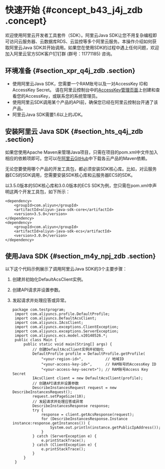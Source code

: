 # 快速开始 {#concept_b43_j4j_zdb .concept}

欢迎使用阿里云开发者工具套件（SDK）。阿里云Java SDK让您不用复杂编程即可访问云服务器、云数据库RDS、云监控等多个阿里云服务。本操作介绍如何获取阿里云Java SDK并开始调用。如果您在使用SDK的过程中遇上任何问题，欢迎加入阿里云官方SDK客户钉钉群 \(群号：11771185\) 咨询。

## 环境准备 {#section_xpr_q4j_zdb .section}

-   使用阿里云Java SDK，您需要一个RAM账号以及一对AccessKey ID和AccessKey Secret。 请在阿里云控制台中的[AccessKey管理页面](https://usercenter.console.aliyun.com/?spm=5176.doc52740.2.3.QKZk8w#/manage/ak)上创建和查看您的AccessKey，或联系您的系统管理员。
-   使用阿里云SDK调用某个产品的API前，确保您已经在阿里云控制台开通了该产品。
-   阿里云Java SDK需要1.6以上的JDK。

## 安装阿里云 Java SDK {#section_hts_q4j_zdb .section}

如果您使用Apache Maven来管理Java项目，只需在项目的pom.xml中文件加入相应的依赖项即可。您可以在[阿里云GitHub](https://github.com/aliyun/aliyun-openapi-java-sdk)中下载各云产品的Maven依赖。

无论您要使用哪个产品的开发工具包，都必须安装SDK核心库。比如，对云服务器ECS的SDK调用，您需要安装SDK核心库和云服务器ECS的SDK。

以3.5.0版本的SDK核心库和3.0.0版本的ECS SDK为例，您只需在pom.xml中声明这两个开发工具包，如下所示：

```
<dependency>
    <groupId>com.aliyun</groupId>
    <artifactId>aliyun-java-sdk-core</artifactId>
    <version>3.5.0</version>
</dependency>
<dependency>
    <groupId>com.aliyun</groupId>
    <artifactId>aliyun-java-sdk-ecs</artifactId>
    <version>3.0.0</version>
</dependency>
```

## 使用Java SDK {#section_m4y_npj_zdb .section}

以下这个代码示例展示了调用阿里云Java SDK的3个主要步骤：

1.  创建并初始化DefaultAcsClient实例。
2.  创建API请求并设置参数。
3.  发起请求并处理应答或异常。

    ```
    package com.testprogram;
     import com.aliyuncs.profile.DefaultProfile;
     import com.aliyuncs.DefaultAcsClient;
     import com.aliyuncs.IAcsClient;
     import com.aliyuncs.exceptions.ClientException;
     import com.aliyuncs.exceptions.ServerException;
     import com.aliyuncs.ecs.model.v20140526.*;
     public class Main {
         public static void main(String[] args) {
             // 创建DefaultAcsClient实例并初始化
             DefaultProfile profile = DefaultProfile.getProfile(
                 "<your-region-id>",          // 地域ID
                 "<your-access-key-id>",      // RAM账号的AccessKey ID
                 "<your-access-key-secret>"); // RAM账号Access Key Secret
             IAcsClient client = new DefaultAcsClient(profile);
             // 创建API请求并设置参数
             DescribeInstancesRequest request = new DescribeInstancesRequest();
             request.setPageSize(10);
             // 发起请求并处理应答或异常
             DescribeInstancesResponse response;
             try {
                 response = client.getAcsResponse(request);
                 for (DescribeInstancesResponse.Instance instance:response.getInstances()) {
                     System.out.println(instance.getPublicIpAddress());
                 }
             } catch (ServerException e) {
                 e.printStackTrace();
             } catch (ClientException e) {
                 e.printStackTrace();
             }
         }
     }
    ```


